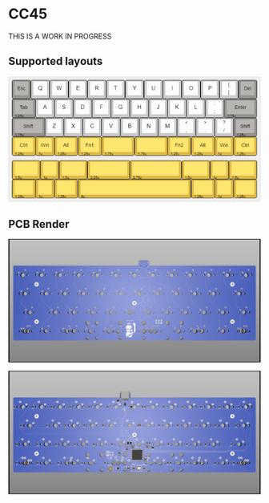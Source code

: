 # CC45

THIS IS A WORK IN PROGRESS

## Supported layouts

![supported layouts](./img/layout.png)


## PCB Render

![pcb front](./img/pcb-front.png)

![pcb back](./img/pcb-back.png)
